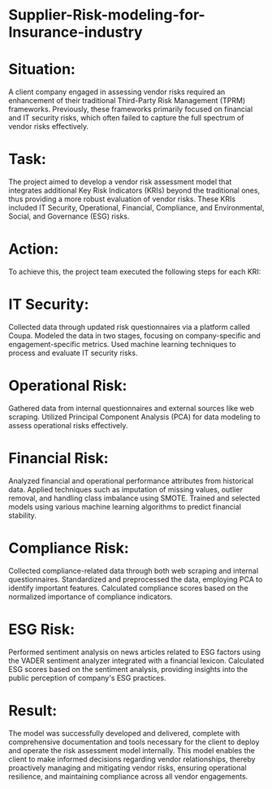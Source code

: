 # Supplier-Risk-modeling-for-Insurance-industry
# Situation: 
A client company engaged in assessing vendor risks required an enhancement of their traditional Third-Party Risk Management (TPRM) frameworks. Previously, these frameworks primarily focused on financial and IT security risks, which often failed to capture the full spectrum of vendor risks effectively.

# Task: 
The project aimed to develop a vendor risk assessment model that integrates additional Key Risk Indicators (KRIs) beyond the traditional ones, thus providing a more robust evaluation of vendor risks. These KRIs included IT Security, Operational, Financial, Compliance, and Environmental, Social, and Governance (ESG) risks.

# Action: 
To achieve this, the project team executed the following steps for each KRI:

# IT Security:
Collected data through updated risk questionnaires via a platform called Coupa.
Modeled the data in two stages, focusing on company-specific and engagement-specific metrics.
Used machine learning techniques to process and evaluate IT security risks.

# Operational Risk:
Gathered data from internal questionnaires and external sources like web scraping.
Utilized Principal Component Analysis (PCA) for data modeling to assess operational risks effectively.

# Financial Risk:
Analyzed financial and operational performance attributes from historical data.
Applied techniques such as imputation of missing values, outlier removal, and handling class imbalance using SMOTE.
Trained and selected models using various machine learning algorithms to predict financial stability.

# Compliance Risk:
Collected compliance-related data through both web scraping and internal questionnaires.
Standardized and preprocessed the data, employing PCA to identify important features.
Calculated compliance scores based on the normalized importance of compliance indicators.

# ESG Risk:
Performed sentiment analysis on news articles related to ESG factors using the VADER sentiment analyzer integrated with a financial lexicon.
Calculated ESG scores based on the sentiment analysis, providing insights into the public perception of company's ESG practices.

# Result: 
The model was successfully developed and delivered, complete with comprehensive documentation and tools necessary for the client to deploy and operate the risk assessment model internally. This model enables the client to make informed decisions regarding vendor relationships, thereby proactively managing and mitigating vendor risks, ensuring operational resilience, and maintaining compliance across all vendor engagements.
